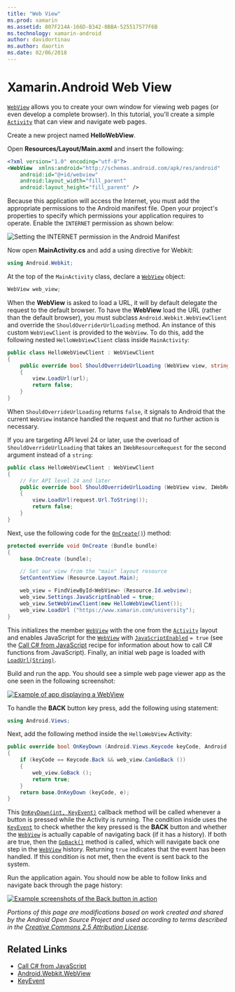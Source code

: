 ```yaml
---
title: "Web View"
ms.prod: xamarin
ms.assetid: 807F214A-166D-B342-0BBA-525517577F6B
ms.technology: xamarin-android
author: davidortinau
ms.author: daortin
ms.date: 02/06/2018
---
```


# Xamarin.Android Web View

[`WebView`](xref:Android.Webkit.WebView)
allows you to create your own window for viewing web pages (or even
develop a complete browser). In this tutorial, you'll create a simple
[`Activity`](xref:Android.App.Activity)
that can view and navigate web pages.

Create a new project named **HelloWebView**.

Open **Resources/Layout/Main.axml** and insert the following:

```xml
<?xml version="1.0" encoding="utf-8"?>
<WebView  xmlns:android="http://schemas.android.com/apk/res/android"
    android:id="@+id/webview"
    android:layout_width="fill_parent"
    android:layout_height="fill_parent" />
```

Because this application will access the Internet, you must add the
appropriate permissions to the Android manifest file. Open your
project's properties to specify which permissions your application
requires to operate. Enable the `INTERNET` permission as shown
below:

![Setting the INTERNET permission in the Android Manifest](web-view-images/01-set-internet-permissions.png)

Now open **MainActivity.cs** and add a using directive for Webkit:

```csharp
using Android.Webkit;
```

At the top of the `MainActivity` class, declare a
[`WebView`](xref:Android.Webkit.WebView) object:

```csharp
WebView web_view;
```

When the **WebView** is asked to load a URL, it will by default
delegate the request to the default browser. To have the **WebView**
load the URL (rather than the default browser), you must subclass
`Android.Webkit.WebViewClient` and override the
`ShouldOverriderUrlLoading` method. An instance of this custom
`WebViewClient` is provided to the `WebView`. To do this, add the
following nested `HelloWebViewClient` class inside `MainActivity`:

```csharp
public class HelloWebViewClient : WebViewClient
{
    public override bool ShouldOverrideUrlLoading (WebView view, string url)
    {
        view.LoadUrl(url);
        return false;
    }
}
```

When `ShouldOverrideUrlLoading` returns `false`, it signals to Android
that the current `WebView` instance handled the request and that no
further action is necessary.

If you are targeting API level 24 or later, use the overload of
`ShouldOverrideUrlLoading` that takes an `IWebResourceRequest` for
the second argument instead of a `string`:

```csharp
public class HelloWebViewClient : WebViewClient
{
    // For API level 24 and later
    public override bool ShouldOverrideUrlLoading (WebView view, IWebResourceRequest request)
    {
        view.LoadUrl(request.Url.ToString());
        return false;
    }
}
```

Next, use the following code for the
[`OnCreate()`](xref:Android.App.Activity.OnCreate*))
method:

```csharp
protected override void OnCreate (Bundle bundle)
{
    base.OnCreate (bundle);

    // Set our view from the "main" layout resource
    SetContentView (Resource.Layout.Main);

    web_view = FindViewById<WebView> (Resource.Id.webview);
    web_view.Settings.JavaScriptEnabled = true;
    web_view.SetWebViewClient(new HelloWebViewClient());
    web_view.LoadUrl ("https://www.xamarin.com/university");
}
```

This initializes the member
[`WebView`](xref:Android.Webkit.WebView) with the one from
the
[`Activity`](xref:Android.App.Activity) layout and enables
JavaScript for the
[`WebView`](xref:Android.Webkit.WebView) with
[`JavaScriptEnabled`](xref:Android.Webkit.WebSettings.JavaScriptEnabled)
`= true` (see the
[Call C\# from JavaScript](https://github.com/xamarin/recipes/tree/master/Recipes/android/controls/webview/call_csharp_from_javascript)
recipe for information about how to call C\# functions from
JavaScript). Finally, an initial web page is loaded with
[`LoadUrl(String)`](xref:Android.Webkit.WebView).

Build and run the app. You should see a simple web page viewer app
as the one seen in the following screenshot:

[![Example of app displaying a WebView](web-view-images/02-simple-webview-app-sml.png)](web-view-images/02-simple-webview-app.png#lightbox)

To handle the **BACK** button key press, add the following using
statement:

```csharp
using Android.Views;
```

Next, add the following method inside the `HelloWebView` Activity:

```csharp
public override bool OnKeyDown (Android.Views.Keycode keyCode, Android.Views.KeyEvent e)
{
    if (keyCode == Keycode.Back && web_view.CanGoBack ())
    {
        web_view.GoBack ();
        return true;
    }
    return base.OnKeyDown (keyCode, e);
}
```

This
[`OnKeyDown(int, KeyEvent)`](xref:Android.App.Activity.OnKeyDown*)
callback method will be called whenever a button is pressed while
the Activity is running. The condition inside uses the
[`KeyEvent`](xref:Android.Views.KeyEvent) to check whether
the key pressed is the **BACK** button and whether the
[`WebView`](xref:Android.Webkit.WebView) is actually capable
of navigating back (if it has a history). If both are true, then
the
[`GoBack()`](xref:Android.Webkit.WebView.GoBack) method is
called, which will navigate back one step in the
[`WebView`](xref:Android.Webkit.WebView) history. Returning
`true` indicates that the event has been handled. If this condition
is not met, then the event is sent back to the system.

Run the application again. You should now be able to follow links and
navigate back through the page history:

[![Example screenshots of the Back button in action](web-view-images/03-back-button-sml.png)](web-view-images/03-back-button.png#lightbox)

*Portions of this page are modifications based on work created and shared by the
Android Open Source Project and used according to terms described in the*
[*Creative Commons 2.5 Attribution License*](https://creativecommons.org/licenses/by/2.5/).

## Related Links

- [Call C# from JavaScript](https://github.com/xamarin/recipes/tree/master/Recipes/android/controls/webview/call_csharp_from_javascript)
- [Android.Webkit.WebView](xref:Android.Webkit.WebView)
- [KeyEvent](xref:Android.Webkit.WebView)
